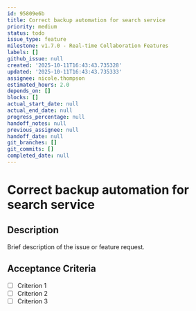 ```yaml
---
id: 95809e6b
title: Correct backup automation for search service
priority: medium
status: todo
issue_type: feature
milestone: v1.7.0 - Real-time Collaboration Features
labels: []
github_issue: null
created: '2025-10-11T16:43:43.735328'
updated: '2025-10-11T16:43:43.735333'
assignee: nicole.thompson
estimated_hours: 2.0
depends_on: []
blocks: []
actual_start_date: null
actual_end_date: null
progress_percentage: null
handoff_notes: null
previous_assignee: null
handoff_date: null
git_branches: []
git_commits: []
completed_date: null
---
```


# Correct backup automation for search service

## Description

Brief description of the issue or feature request.

## Acceptance Criteria

- [ ] Criterion 1
- [ ] Criterion 2
- [ ] Criterion 3